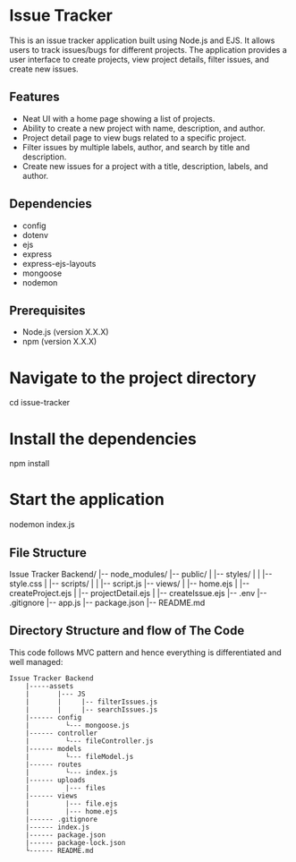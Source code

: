 # Issue Tracker

This is an issue tracker application built using Node.js and EJS. It allows users to track issues/bugs for different projects. The application provides a user interface to create projects, view project details, filter issues, and create new issues.

## Features

- Neat UI with a home page showing a list of projects.
- Ability to create a new project with name, description, and author.
- Project detail page to view bugs related to a specific project.
- Filter issues by multiple labels, author, and search by title and description.
- Create new issues for a project with a title, description, labels, and author.

## Dependencies
- config
- dotenv
- ejs
- express
- express-ejs-layouts
- mongoose
- nodemon

## Prerequisites

- Node.js (version X.X.X)
- npm (version X.X.X)

# Navigate to the project directory
cd issue-tracker

# Install the dependencies
npm install

# Start the application
nodemon index.js

## File Structure
Issue Tracker Backend/
|-- node_modules/
|-- public/
|   |-- styles/
|   |   |-- style.css
|   |-- scripts/
|   |   |-- script.js
|-- views/
|   |-- home.ejs
|   |-- createProject.ejs
|   |-- projectDetail.ejs
|   |-- createIssue.ejs
|-- .env
|-- .gitignore
|-- app.js
|-- package.json
|-- README.md


## Directory Structure and flow of The Code

This code follows MVC pattern and hence everything is differentiated and well managed:

    Issue Tracker Backend
        |-----assets
        |       |--- JS
        |       |     |-- filterIssues.js
        |       |     |-- searchIssues.js
        |------ config
        |         └--- mongoose.js
        |------ controller
        |         └--- fileController.js
        |------ models
        |         └--- fileModel.js
        |------ routes
        |         └--- index.js
        |------ uploads
        |         |--- files
        |------ views
        |         |--- file.ejs
        |         |--- home.ejs
        |------ .gitignore
        |------ index.js
        |------ package.json
        |------ package-lock.json
        └------ README.md

<!-- CONTRIBUTING -->
